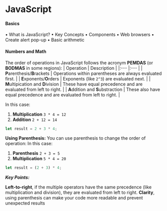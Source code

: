 # JavaScript
#### Basics 
• What is JavaScript?
• Key Concepts
• Components
• Web browsers
• Create alert pop-up
• Basic arithmetic

#### Numbers and Math
The order of operations in JavaScript follows the acronym **PEMDAS** (or **BODMAS** in some regions):
|   Operation                           |   Description                                                             |
|:---                                   |:---                                                                       |
| **P**arenthesis/**B**rackets          | Operations within parentheses are always evaluated first.                 |
| **E**xponents/**O**rders              | Exponents (like `2^3`) are evaluated next.                                |
| **M**ultipication and **D**ivision    | These have equal precedence and are evaluated from left to right.         |
| **A**ddition and **S**ubstraction     | These also have equal precedence and are evaluated from left to right.    |

In this case:
1. **Multiplication** `3 * 4 = 12`
2. **Addition** `2 + 12 = 14` 
``` JavaScript
let result = 2 + 3 * 4;
```
**Using Parenthesis:**
You can use parenthesis to change the order of operation:
In this case:
1. **Parenthesis** `2 + 3 = 5 `
2. **Multiplication** `5 * 4 = 20`
``` JavaScript
let result = (2 + 3) * 4;
```
***Key Points:***

**Left-to-right**, if the multiple operators have the same precedence (like multiplication and division), they are evaluated from left to right.
**Clarity**, using parenthesis can make your code more readable and prevent unexpected results
